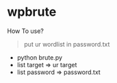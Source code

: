 # wpbrute
How To use?


> put ur wordlist in password.txt
- python brute.py
- list target => ur target 
- list password => password.txt
